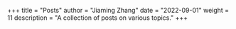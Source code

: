 +++
title = "Posts"
author = "Jiaming Zhang"
date = "2022-09-01"
weight = 11
description = "A collection of posts on various topics."
+++

